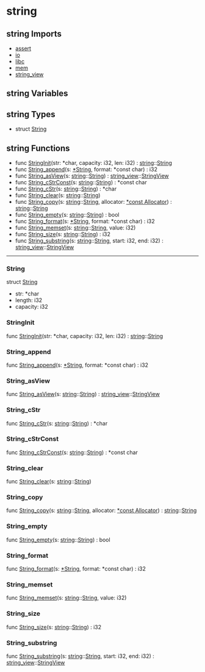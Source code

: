# string

## string Imports

* [assert](assert\.md)
* [io](io\.md)
* [libc](libc\.md)
* [mem](mem\.md)
* [string\_view](string\_view\.md)


## string Variables



## string Types

* struct [String](#String)


## string Functions

* func [StringInit](#StringInit)(str: *char, capacity: i32, len: i32) : [string](#string)::[String](#String)
* func [String\_append](#String\_append)(s: [\*String](#String), format: *const char) : i32
* func [String\_asView](#String\_asView)(s: [string](#string)::[String](#String)) : [string\_view](string\_view\.md)::[StringView](StringView\.md)
* func [String\_cStrConst](#String\_cStrConst)(s: [string](#string)::[String](#String)) : *const char
* func [String\_cStr](#String\_cStr)(s: [string](#string)::[String](#String)) : *char
* func [String\_clear](#String\_clear)(s: [string](#string)::[String](#String))
* func [String\_copy](#String\_copy)(s: [string](#string)::[String](#String), allocator: [\*const Allocator](#Allocator)) : [string](#string)::[String](#String)
* func [String\_empty](#String\_empty)(s: [string](#string)::[String](#String)) : bool
* func [String\_format](#String\_format)(s: [\*String](#String), format: *const char) : i32
* func [String\_memset](#String\_memset)(s: [string](#string)::[String](#String), value: i32)
* func [String\_size](#String\_size)(s: [string](#string)::[String](#String)) : i32
* func [String\_substring](#String\_substring)(s: [string](#string)::[String](#String), start: i32, end: i32) : [string\_view](string\_view\.md)::[StringView](StringView\.md)



***
### String


struct [String](#String)

* str: *char
* length: i32
* capacity: i32



### StringInit


func [StringInit](#StringInit)(str: *char, capacity: i32, len: i32) : [string](#string)::[String](#String)


### String\_append


func [String\_append](#String\_append)(s: [\*String](#String), format: *const char) : i32


### String\_asView


func [String\_asView](#String\_asView)(s: [string](#string)::[String](#String)) : [string\_view](string\_view\.md)::[StringView](StringView\.md)


### String\_cStr


func [String\_cStr](#String\_cStr)(s: [string](#string)::[String](#String)) : *char


### String\_cStrConst


func [String\_cStrConst](#String\_cStrConst)(s: [string](#string)::[String](#String)) : *const char


### String\_clear


func [String\_clear](#String\_clear)(s: [string](#string)::[String](#String))


### String\_copy


func [String\_copy](#String\_copy)(s: [string](#string)::[String](#String), allocator: [\*const Allocator](#Allocator)) : [string](#string)::[String](#String)


### String\_empty


func [String\_empty](#String\_empty)(s: [string](#string)::[String](#String)) : bool


### String\_format


func [String\_format](#String\_format)(s: [\*String](#String), format: *const char) : i32


### String\_memset


func [String\_memset](#String\_memset)(s: [string](#string)::[String](#String), value: i32)


### String\_size


func [String\_size](#String\_size)(s: [string](#string)::[String](#String)) : i32


### String\_substring


func [String\_substring](#String\_substring)(s: [string](#string)::[String](#String), start: i32, end: i32) : [string\_view](string\_view\.md)::[StringView](StringView\.md)


